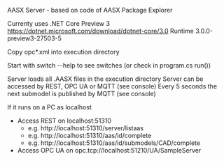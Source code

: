 AASX Server - based on code of AASX Package Explorer

Currenty uses .NET Core Preview 3
https://dotnet.microsoft.com/download/dotnet-core/3.0
Runtime 3.0.0-preview3-27503-5

Copy opc*.xml into execution directory

Start with switch --help to see switches (or check in program.cs run())

Server loads all .AASX files in the execution directory
Server can be accessed by REST, OPC UA or MQTT (see console)
Every 5 seconds the next submodel is published by MQTT (see console)

If it runs on a PC as localhost
- Access REST on localhost:51310
    - e.g. http://localhost:51310/server/listaas
    - e.g. http://localhost:51310/aas/id/complete
    - e.g. http://localhost:51310/aas/id/submodels/CAD/complete
- Access OPC UA on opc.tcp://localhost:51210/UA/SampleServer

